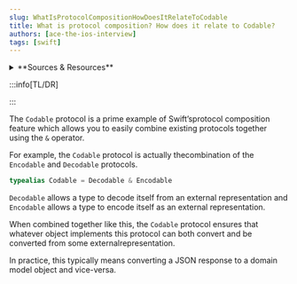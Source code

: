 ```yaml
---
slug: WhatIsProtocolCompositionHowDoesItRelateToCodable
title: What is protocol composition? How does it relate to Codable?
authors: [ace-the-ios-interview]
tags: [swift]
---
```


<details>
  <summary>**Sources & Resources**</summary>

  **Main Source:** [Ace the iOS Interview](https://aryamansharda.gumroad.com/l/tcvck)

  **Additional Sources:**

  **Further Reading:**

</details>

:::info[TL/DR]

:::

The `Codable` protocol is a prime example of Swift’sprotocol composition feature which allows you to easily combine existing protocols together using the `&` operator.

For example, the `Codable` protocol is actually thecombination of the `Encodable` and `Decodable` protocols.

```swift
typealias Codable = Decodable & Encodable
```
`Decodable` allows a type to decode itself from an external representation and `Encodable` allows a type to encode itself as an external representation.

When combined together like this, the `Codable` protocol ensures that whatever object implements this protocol can both convert and be converted from some externalrepresentation.

In practice, this typically means converting a JSON response to a domain model object and vice-versa.